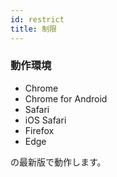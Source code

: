 ```yaml
---
id: restrict
title: 制限
---
```


### 動作環境

- Chrome
- Chrome for Android
- Safari
- iOS Safari
- Firefox
- Edge

の最新版で動作します。
